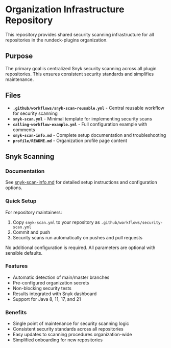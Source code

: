 # Organization Infrastructure Repository

This repository provides shared security scanning infrastructure for all repositories in the rundeck-plugins organization.

## Purpose

The primary goal is centralized Snyk security scanning across all plugin repositories. This ensures consistent security standards and simplifies maintenance.

## Files

- **`.github/workflows/snyk-scan-reusable.yml`** - Central reusable workflow for security scanning
- **`snyk-scan.yml`** - Minimal template for implementing security scans  
- **`calling-workflow-example.yml`** - Full configuration example with comments
- **`snyk-scan-info.md`** - Complete setup documentation and troubleshooting
- **`profile/README.md`** - Organization profile page content

## Snyk Scanning

### Documentation

See [snyk-scan-info.md](snyk-scan-info.md) for detailed setup instructions and configuration options.

### Quick Setup

For repository maintainers:

1. Copy `snyk-scan.yml` to your repository as `.github/workflows/security-scan.yml`
2. Commit and push
3. Security scans run automatically on pushes and pull requests

No additional configuration is required. All parameters are optional with sensible defaults.

### Features

- Automatic detection of main/master branches
- Pre-configured organization secrets
- Non-blocking security tests
- Results integrated with Snyk dashboard
- Support for Java 8, 11, 17, and 21

### Benefits

- Single point of maintenance for security scanning logic
- Consistent security standards across all repositories
- Easy updates to scanning procedures organization-wide
- Simplified onboarding for new repositories